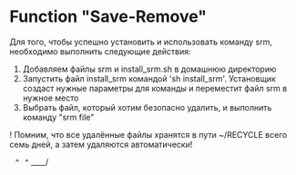 # Function "Save-Remove"

Для того, чтобы успешно установить и использовать команду srm, 
необходимо выполнить следующие действия:

1. Добавляем файлы srm и install_srm.sh в домашнюю директорию
2. Запустить файл install_srm командой 'sh install_srm'.
Установщик создаст нужные параметры для команды
и переместит файл srm в нужное место
3. Выбрать файл, который хотим безопасно 
удалить, и выполнить команду "srm file"

! Помним, что все удалённые файлы хранятся в пути ~/RECYCLE всего семь дней,
а затем удаляются автоматически!  

​⠀​^​⠀​^
\____/